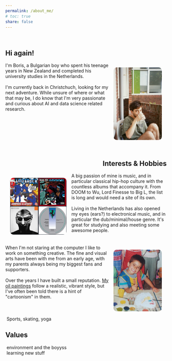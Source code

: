 ```yaml
---
permalink: /about_me/
# toc: true
share: false
---
```


<style>

img.aboutleft {
  float: left;
    width: 35%;
  height: auto;
  border-radius: 25px;
  padding: 15px
}


img.aboutright {
  float: right;
    width: 30%;
  height: auto;
  border-radius: 25px;
  padding: 15px
}

.clearfix::after {
  content: "";
  clear: both;
  display: table;
}


</style>   

<br>

<h2>
Hi again!
</h2>

<div class="clearfix">
  <img class="aboutright" src="/assets/images/author/me3.jpg">
  I'm Boris, a Bulgarian boy who spent his teenage years in New Zealand and completed his university studies in the Netherlands. 
  <br>
  <br>
  I'm currently back in Christchuch, looking for my next adventure. While unsure of where or what that may be, I do know that I'm very passionate and curious about AI and data science related research.
</div>

<br>

<h2 align = "right">
Interests & Hobbies
</h2>

<div class="clearfix">
  <img class="aboutleft" src="/assets/images/about_me/albums.jpg">
  A big passion of mine is music, and in particular classical hip-hop culture with the countless albums that accompany it. From DOOM to Wu, Lord Finesse to Big L, the list is long and would need a site of its own.
    <br>
    <br>
    Living in the Netherlands has also opened my eyes (ears?) to electronical music, and in particular the dub/minimal/house genre. It's great for studying and also meeting some awesome people. 
</div>

<br>

<div class="clearfix">
  <img class="aboutright" src="/assets/images/about_me/painting.jpg">
  When I'm not staring at the computer I like to work on something creative. The fine and visual arts have been with me from an early age, with my parents always being my biggest fans and supporters.
  <br>
  <br>
  Over the years I have built a small reputation. <a href="/portfolio/">My oil paintings</a> follow a realistic, vibrant style, but I've often been told there is a hint of "cartoonism" in them.
</div>

<div class="clearfix">
  <img class="about1" src="">
  Sports, skating, yoga 
</div>

<h2 align = "left">
Values
</h2>

<div class="clearfix">
  <img class="about1" src="">
  environment and the boyyss 
</div>

<div class="clearfix">
  <img class="about1" src="">
  learning new stuff 
</div>




